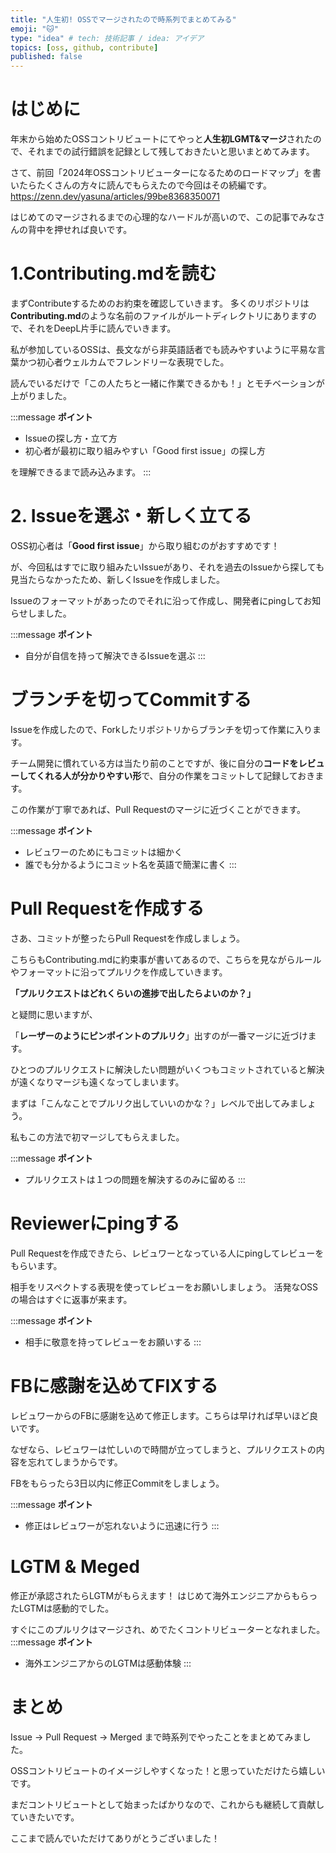 ```yaml
---
title: "人生初! OSSでマージされたので時系列でまとめてみる"
emoji: "🐱"
type: "idea" # tech: 技術記事 / idea: アイデア
topics: [oss, github, contribute]
published: false
---
```

# はじめに
年末から始めたOSSコントリビュートにてやっと**人生初LGMT&マージ**されたので、それまでの試行錯誤を記録として残しておきたいと思いまとめてみます。

さて、前回「2024年OSSコントリビューターになるためのロードマップ」を書いたらたくさんの方々に読んでもらえたので今回はその続編です。
https://zenn.dev/yasuna/articles/99be8368350071

はじめてのマージされるまでの心理的なハードルが高いので、この記事でみなさんの背中を押せれば良いです。

# 1.Contributing.mdを読む
まずContributeするためのお約束を確認していきます。
多くのリポジトリは**Contributing.md**のような名前のファイルがルートディレクトリにありますので、それをDeepL片手に読んでいきます。

私が参加しているOSSは、長文ながら非英語話者でも読みやすいように平易な言葉かつ初心者ウェルカムでフレンドリーな表現でした。

読んでいるだけで「この人たちと一緒に作業できるかも！」とモチベーションが上がりました。

:::message
**ポイント**

- Issueの探し方・立て方
- 初心者が最初に取り組みやすい「Good first issue」の探し方

を理解できるまで読み込みます。
:::

# 2. Issueを選ぶ・新しく立てる
OSS初心者は「**Good first issue**」から取り組むのがおすすめです！

が、今回私はすでに取り組みたいIssueがあり、それを過去のIssueから探しても見当たらなかったため、新しくIssueを作成しました。

Issueのフォーマットがあったのでそれに沿って作成し、開発者にpingしてお知らせしました。

:::message
**ポイント**

- 自分が自信を持って解決できるIssueを選ぶ
:::

# ブランチを切ってCommitする
Issueを作成したので、Forkしたリポジトリからブランチを切って作業に入ります。

チーム開発に慣れている方は当たり前のことですが、後に自分の**コードをレビューしてくれる人が分かりやすい形**で、自分の作業をコミットして記録しておきます。

この作業が丁寧であれば、Pull Requestのマージに近づくことができます。

:::message
**ポイント**
- レビュワーのためにもコミットは細かく
- 誰でも分かるようにコミット名を英語で簡潔に書く
:::

# Pull Requestを作成する
さあ、コミットが整ったらPull Requestを作成しましょう。

こちらもContributing.mdに約束事が書いてあるので、こちらを見ながらルールやフォーマットに沿ってプルリクを作成していきます。

**「プルリクエストはどれくらいの進捗で出したらよいのか？」**

と疑問に思いますが、

「**レーザーのようにピンポイントのプルリク**」出すのが一番マージに近づけます。

ひとつのプルリクエストに解決したい問題がいくつもコミットされていると解決が遠くなりマージも遠くなってしまいます。

まずは「こんなことでプルリク出していいのかな？」レベルで出してみましょう。

私もこの方法で初マージしてもらえました。

:::message
**ポイント**
- プルリクエストは１つの問題を解決するのみに留める
:::

# Reviewerにpingする
Pull Requestを作成できたら、レビュワーとなっている人にpingしてレビューをもらいます。

相手をリスペクトする表現を使ってレビューをお願いしましょう。
活発なOSSの場合はすぐに返事が来ます。

:::message
**ポイント**
- 相手に敬意を持ってレビューをお願いする
:::

# FBに感謝を込めてFIXする
レビュワーからのFBに感謝を込めて修正します。こちらは早ければ早いほど良いです。

なぜなら、レビュワーは忙しいので時間が立ってしまうと、プルリクエストの内容を忘れてしまうからです。

FBをもらったら3日以内に修正Commitをしましょう。

:::message
**ポイント**
- 修正はレビュワーが忘れないように迅速に行う
:::

# LGTM & Meged
修正が承認されたらLGTMがもらえます！
はじめて海外エンジニアからもらったLGTMは感動的でした。

すぐにこのプルリクはマージされ、めでたくコントリビューターとなれました。
:::message
**ポイント**
- 海外エンジニアからのLGTMは感動体験
:::

# まとめ
Issue → Pull Request → Merged まで時系列でやったことをまとめてみました。

OSSコントリビュートのイメージしやすくなった！と思っていただけたら嬉しいです。

まだコントリビュートとして始まったばかりなので、これからも継続して貢献していきたいです。

ここまで読んでいただけてありがとうございました！